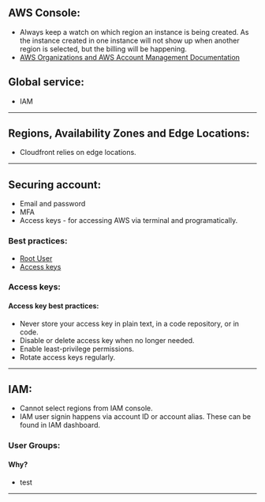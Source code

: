 ## AWS Console:

- Always keep a watch on which region an instance is being created. As the instance created in one instance will not show up when another region is selected, but the billing will be happening.
- [AWS Organizations and AWS Account Management Documentation](https://docs.aws.amazon.com/organizations/index.html)

## Global service:

- IAM

---

## Regions, Availability Zones and Edge Locations:

- Cloudfront relies on edge locations.

---

## Securing account:

- Email and password
- MFA
- Access keys - for accessing AWS via terminal and programatically.

### Best practices:

- [Root User](https://docs.aws.amazon.com/accounts/latest/reference/best-practices-root-user.html)
- [Access keys](https://docs.aws.amazon.com/accounts/latest/reference/credentials-access-keys-best-practices.html)

### Access keys:

#### Access key best practices:

- Never store your access key in plain text, in a code repository, or in code.
- Disable or delete access key when no longer needed.
- Enable least-privilege permissions.
- Rotate access keys regularly.

---

## IAM:

- Cannot select regions from IAM console.
- IAM user signin happens via account ID or account alias. These can be found in IAM dashboard.

### User Groups:

#### Why?

- test

---
